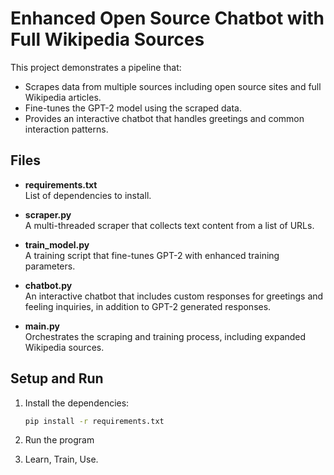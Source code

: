 # Enhanced Open Source Chatbot with Full Wikipedia Sources

This project demonstrates a pipeline that:
- Scrapes data from multiple sources including open source sites and full Wikipedia articles.
- Fine-tunes the GPT-2 model using the scraped data.
- Provides an interactive chatbot that handles greetings and common interaction patterns.

## Files

- **requirements.txt**  
  List of dependencies to install.
  
- **scraper.py**  
  A multi-threaded scraper that collects text content from a list of URLs.

- **train_model.py**  
  A training script that fine-tunes GPT-2 with enhanced training parameters.

- **chatbot.py**  
  An interactive chatbot that includes custom responses for greetings and feeling inquiries, in addition to GPT-2 generated responses.

- **main.py**  
  Orchestrates the scraping and training process, including expanded Wikipedia sources.

## Setup and Run

1. Install the dependencies:  
   ```bash
   pip install -r requirements.txt
   ```
2. Run the program

3. Learn, Train, Use.
   
